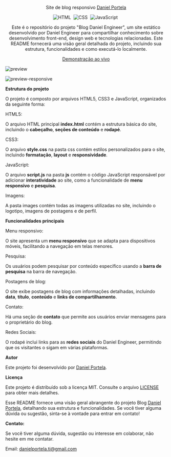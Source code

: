 <div align="center">

Site de blog responsivo <a href="https://blogdanielengineer.netlify.app/">Daniel Portela</a>

![HTML](https://img.shields.io/badge/-HTML-0D1117?style=for-the-badge&logo=html5&labelColor=0D1117)&nbsp;
![CSS](https://img.shields.io/badge/-CSS-0D1117?style=for-the-badge&logo=CSS3&logoColor=blue&labelColor=0D1117)&nbsp;
![JavaScript](https://img.shields.io/badge/-javascript-0D1117?style=for-the-badge&logo=javascript&logoColor=yellow&labelColor=0D1117)&nbsp;

<p>Este é o repositório do projeto "Blog Daniel Engineer", um site estático desenvolvido por Daniel Engineer para compartilhar conhecimento sobre desenvolvimento front-end, design web e tecnologias relacionadas. Este README fornecerá uma visão geral detalhada do projeto, incluindo sua estrutura, funcionalidades e como executá-lo localmente.</p>

<a href="https://blogdanielengineer.netlify.app/">Demonstração ao vivo</a>
</div>

![preview](https://github.com/daniel-portela/blog-daniel-engineer/assets/110783805/5958781b-61d4-4bb6-97b7-275cd0c976a1)

![preview-responsive](https://github.com/daniel-portela/blog-daniel-engineer/assets/110783805/b3416100-8c6d-424b-adbf-4b4fbee858e0)

<b>Estrutura do projeto</b>

O projeto é composto por arquivos HTML5, CSS3 e JavaScript, organizados da seguinte forma:

HTML5: 

O arquivo HTML principal <b>index.html</b> contém a estrutura básica do site, incluindo o <b>cabeçalho</b>, <b>seções de conteúdo</b> e <b>rodapé</b>.

CSS3: 

O arquivo <b>style.css</b> na pasta css contém estilos personalizados para o site, incluindo <b>formatação</b>, <b>layout</b> e <b>responsividade</b>.

JavaScript: 

O arquivo <b>script.js</b> na pasta <b>js</b> contém o código JavaScript responsável por adicionar <b>interatividade</b> ao site, como a funcionalidade de <b>menu responsivo</b> e <b>pesquisa</b>.

Imagens: 

A pasta images contém todas as imagens utilizadas no site, incluindo o logotipo, imagens de postagens e de perfil.

<b>Funcionalidades principais</b>

Menu responsivo: 

O site apresenta um <b>menu responsivo</b> que se adapta para dispositivos móveis, facilitando a navegação em telas menores.

Pesquisa: 

Os usuários podem pesquisar por conteúdo específico usando a <b>barra de pesquisa</b> na barra de navegação.

Postagens de blog: 

O site exibe postagens de blog com informações detalhadas, incluindo</b> <b>data</b>, <b>título</b>, <b>conteúdo</b> e <b>links de compartilhamento</b>.

Contato: 

Há uma seção de <b>contato</b> que permite aos usuários enviar mensagens para o proprietário do blog.

Redes Sociais: 

O rodapé inclui links para as <b>redes sociais</b> do Daniel Engineer, permitindo que os visitantes o sigam em várias plataformas.

<b>Autor</b>

Este projeto foi desenvolvido por <a href="https://github.com/daniel-portela/">Daniel Portela</a>. 

<b>Licença</b>

Este projeto é distribuído sob a licença MIT. Consulte o arquivo [LICENSE](LICENSE) para obter mais detalhes.

Esse README fornece uma visão geral abrangente do projeto Blog <a href="https://blogdanielengineer.netlify.app/">Daniel Portela</a>, detalhando sua estrutura e funcionalidades. Se você tiver alguma dúvida ou sugestão, sinta-se à vontade para entrar em contato!

<b>Contato:</b>

Se você tiver alguma dúvida, sugestão ou interesse em colaborar, não hesite em me contatar.

Email: <a href="mailto:danielportela.ti@gmail.com"> danielportela.ti@gmail.com</a> 
